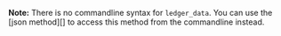 **Note:** There is no commandline syntax for `ledger_data`. You can use the [json method][] to access this method from the commandline instead.